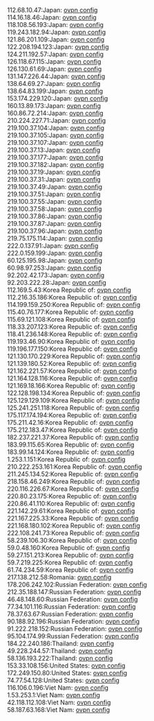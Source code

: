 112.68.10.47:Japan: [ovpn config](vpn/112_68_10_47.ovpn)  
114.16.18.46:Japan: [ovpn config](vpn/114_16_18_46.ovpn)  
118.108.56.193:Japan: [ovpn config](vpn/118_108_56_193.ovpn)  
119.243.182.94:Japan: [ovpn config](vpn/119_243_182_94.ovpn)  
121.86.201.109:Japan: [ovpn config](vpn/121_86_201_109.ovpn)  
122.208.194.123:Japan: [ovpn config](vpn/122_208_194_123.ovpn)  
124.211.192.57:Japan: [ovpn config](vpn/124_211_192_57.ovpn)  
126.118.67.115:Japan: [ovpn config](vpn/126_118_67_115.ovpn)  
126.130.61.69:Japan: [ovpn config](vpn/126_130_61_69.ovpn)  
131.147.226.44:Japan: [ovpn config](vpn/131_147_226_44.ovpn)  
138.64.69.27:Japan: [ovpn config](vpn/138_64_69_27.ovpn)  
138.64.83.199:Japan: [ovpn config](vpn/138_64_83_199.ovpn)  
153.174.229.120:Japan: [ovpn config](vpn/153_174_229_120.ovpn)  
160.13.89.173:Japan: [ovpn config](vpn/160_13_89_173.ovpn)  
160.86.72.214:Japan: [ovpn config](vpn/160_86_72_214.ovpn)  
210.224.227.71:Japan: [ovpn config](vpn/210_224_227_71.ovpn)  
219.100.37.104:Japan: [ovpn config](vpn/219_100_37_104.ovpn)  
219.100.37.105:Japan: [ovpn config](vpn/219_100_37_105.ovpn)  
219.100.37.107:Japan: [ovpn config](vpn/219_100_37_107.ovpn)  
219.100.37.13:Japan: [ovpn config](vpn/219_100_37_13.ovpn)  
219.100.37.177:Japan: [ovpn config](vpn/219_100_37_177.ovpn)  
219.100.37.182:Japan: [ovpn config](vpn/219_100_37_182.ovpn)  
219.100.37.19:Japan: [ovpn config](vpn/219_100_37_19.ovpn)  
219.100.37.31:Japan: [ovpn config](vpn/219_100_37_31.ovpn)  
219.100.37.49:Japan: [ovpn config](vpn/219_100_37_49.ovpn)  
219.100.37.51:Japan: [ovpn config](vpn/219_100_37_51.ovpn)  
219.100.37.55:Japan: [ovpn config](vpn/219_100_37_55.ovpn)  
219.100.37.58:Japan: [ovpn config](vpn/219_100_37_58.ovpn)  
219.100.37.86:Japan: [ovpn config](vpn/219_100_37_86.ovpn)  
219.100.37.87:Japan: [ovpn config](vpn/219_100_37_87.ovpn)  
219.100.37.96:Japan: [ovpn config](vpn/219_100_37_96.ovpn)  
219.75.175.114:Japan: [ovpn config](vpn/219_75_175_114.ovpn)  
222.0.137.91:Japan: [ovpn config](vpn/222_0_137_91.ovpn)  
222.0.159.199:Japan: [ovpn config](vpn/222_0_159_199.ovpn)  
60.125.195.98:Japan: [ovpn config](vpn/60_125_195_98.ovpn)  
60.98.97.253:Japan: [ovpn config](vpn/60_98_97_253.ovpn)  
92.202.42.173:Japan: [ovpn config](vpn/92_202_42_173.ovpn)  
92.203.222.28:Japan: [ovpn config](vpn/92_203_222_28.ovpn)  
112.169.5.43:Korea Republic of: [ovpn config](vpn/112_169_5_43.ovpn)  
112.216.35.186:Korea Republic of: [ovpn config](vpn/112_216_35_186.ovpn)  
114.199.159.250:Korea Republic of: [ovpn config](vpn/114_199_159_250.ovpn)  
115.40.76.177:Korea Republic of: [ovpn config](vpn/115_40_76_177.ovpn)  
115.69.121.108:Korea Republic of: [ovpn config](vpn/115_69_121_108.ovpn)  
118.33.207.123:Korea Republic of: [ovpn config](vpn/118_33_207_123.ovpn)  
118.41.236.148:Korea Republic of: [ovpn config](vpn/118_41_236_148.ovpn)  
119.193.46.90:Korea Republic of: [ovpn config](vpn/119_193_46_90.ovpn)  
119.196.177.150:Korea Republic of: [ovpn config](vpn/119_196_177_150.ovpn)  
121.130.170.229:Korea Republic of: [ovpn config](vpn/121_130_170_229.ovpn)  
121.139.180.52:Korea Republic of: [ovpn config](vpn/121_139_180_52.ovpn)  
121.162.221.57:Korea Republic of: [ovpn config](vpn/121_162_221_57.ovpn)  
121.164.128.116:Korea Republic of: [ovpn config](vpn/121_164_128_116.ovpn)  
121.169.18.166:Korea Republic of: [ovpn config](vpn/121_169_18_166.ovpn)  
122.128.198.134:Korea Republic of: [ovpn config](vpn/122_128_198_134.ovpn)  
125.129.129.109:Korea Republic of: [ovpn config](vpn/125_129_129_109.ovpn)  
125.241.251.118:Korea Republic of: [ovpn config](vpn/125_241_251_118.ovpn)  
175.117.174.194:Korea Republic of: [ovpn config](vpn/175_117_174_194.ovpn)  
175.211.42.16:Korea Republic of: [ovpn config](vpn/175_211_42_16.ovpn)  
175.212.183.47:Korea Republic of: [ovpn config](vpn/175_212_183_47.ovpn)  
182.237.221.37:Korea Republic of: [ovpn config](vpn/182_237_221_37.ovpn)  
183.99.115.65:Korea Republic of: [ovpn config](vpn/183_99_115_65.ovpn)  
183.99.14.124:Korea Republic of: [ovpn config](vpn/183_99_14_124.ovpn)  
1.253.1.151:Korea Republic of: [ovpn config](vpn/1_253_1_151.ovpn)  
210.222.253.161:Korea Republic of: [ovpn config](vpn/210_222_253_161.ovpn)  
211.245.134.52:Korea Republic of: [ovpn config](vpn/211_245_134_52.ovpn)  
218.158.46.249:Korea Republic of: [ovpn config](vpn/218_158_46_249.ovpn)  
220.116.226.67:Korea Republic of: [ovpn config](vpn/220_116_226_67.ovpn)  
220.80.23.175:Korea Republic of: [ovpn config](vpn/220_80_23_175.ovpn)  
220.86.41.110:Korea Republic of: [ovpn config](vpn/220_86_41_110.ovpn)  
221.142.29.61:Korea Republic of: [ovpn config](vpn/221_142_29_61.ovpn)  
221.167.225.33:Korea Republic of: [ovpn config](vpn/221_167_225_33.ovpn)  
221.168.180.102:Korea Republic of: [ovpn config](vpn/221_168_180_102.ovpn)  
222.108.241.73:Korea Republic of: [ovpn config](vpn/222_108_241_73.ovpn)  
58.239.106.30:Korea Republic of: [ovpn config](vpn/58_239_106_30.ovpn)  
59.0.48.160:Korea Republic of: [ovpn config](vpn/59_0_48_160.ovpn)  
59.27.151.213:Korea Republic of: [ovpn config](vpn/59_27_151_213.ovpn)  
59.7.219.225:Korea Republic of: [ovpn config](vpn/59_7_219_225.ovpn)  
61.74.234.59:Korea Republic of: [ovpn config](vpn/61_74_234_59.ovpn)  
217.138.212.58:Romania: [ovpn config](vpn/217_138_212_58.ovpn)  
178.206.242.102:Russian Federation: [ovpn config](vpn/178_206_242_102.ovpn)  
212.35.188.147:Russian Federation: [ovpn config](vpn/212_35_188_147.ovpn)  
46.48.148.60:Russian Federation: [ovpn config](vpn/46_48_148_60.ovpn)  
77.34.101.116:Russian Federation: [ovpn config](vpn/77_34_101_116.ovpn)  
78.37.63.67:Russian Federation: [ovpn config](vpn/78_37_63_67.ovpn)  
90.188.92.196:Russian Federation: [ovpn config](vpn/90_188_92_196.ovpn)  
91.222.218.152:Russian Federation: [ovpn config](vpn/91_222_218_152.ovpn)  
95.104.174.99:Russian Federation: [ovpn config](vpn/95_104_174_99.ovpn)  
184.22.240.186:Thailand: [ovpn config](vpn/184_22_240_186.ovpn)  
49.228.244.57:Thailand: [ovpn config](vpn/49_228_244_57.ovpn)  
58.136.193.222:Thailand: [ovpn config](vpn/58_136_193_222.ovpn)  
153.33.108.156:United States: [ovpn config](vpn/153_33_108_156.ovpn)  
172.249.150.80:United States: [ovpn config](vpn/172_249_150_80.ovpn)  
74.77.54.128:United States: [ovpn config](vpn/74_77_54_128.ovpn)  
116.106.0.196:Viet Nam: [ovpn config](vpn/116_106_0_196.ovpn)  
1.53.253.1:Viet Nam: [ovpn config](vpn/1_53_253_1.ovpn)  
42.118.112.108:Viet Nam: [ovpn config](vpn/42_118_112_108.ovpn)  
58.187.63.168:Viet Nam: [ovpn config](vpn/58_187_63_168.ovpn)  
